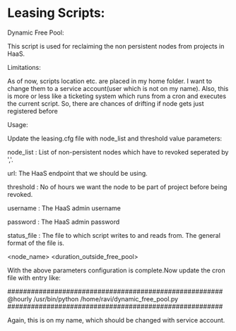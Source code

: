 # Leasing Scripts:


Dynamic Free Pool:

This script is used for reclaiming the non persistent nodes from projects in HaaS.

Limitations:

As of now, scripts location etc. are placed in my home folder. I want to change them to a service account(user which is not on my name). Also, this is more or less like a ticketing system which runs from a cron and executes the current script. So, there are chances of drifting if node gets just registered before  

Usage:

Update the leasing.cfg file with node_list and threshold value parameters:

node_list : List of non-persistent nodes which have to revoked seperated by ','.

url: The HaaS endpoint that we should be using.

threshold : No of hours we want the node to be part of project before being revoked.

username : The HaaS admin username

password : The HaaS admin password

status_file : The file to which script writes to and reads from. The general format of the file is.

<node_name> <project or free_pool> <duration_outside_free_pool>

With the above parameters configuration is complete.Now update the cron file with entry like:

#######################################################
@hourly /usr/bin/python /home/ravi/dynamic_free_pool.py
#######################################################

Again, this is on my name, which should be changed with service account.


